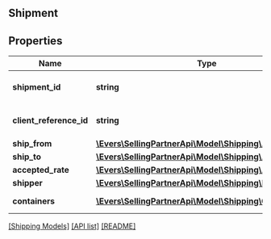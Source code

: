 ## Shipment

## Properties

Name | Type | Description | Notes
------------ | ------------- | ------------- | -------------
**shipment_id** | **string** | The unique shipment identifier. |
**client_reference_id** | **string** | Client reference id. |
**ship_from** | [**\Evers\SellingPartnerApi\Model\Shipping\Address**](Address.md) |  |
**ship_to** | [**\Evers\SellingPartnerApi\Model\Shipping\Address**](Address.md) |  |
**accepted_rate** | [**\Evers\SellingPartnerApi\Model\Shipping\AcceptedRate**](AcceptedRate.md) |  | [optional]
**shipper** | [**\Evers\SellingPartnerApi\Model\Shipping\Party**](Party.md) |  | [optional]
**containers** | [**\Evers\SellingPartnerApi\Model\Shipping\Container[]**](Container.md) | A list of container. |

[[Shipping Models]](../) [[API list]](../../Api) [[README]](../../../README.md)
